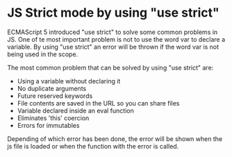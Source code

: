 # JS Strict mode by using "use strict" 


ECMAScript 5 introduced "use strict"   to solve some common problems in JS.  One of te most important problem  is  not to  use the word var to declare a variable. By using  "use strict" an error  will be thrown if  the word var  is not  being used  in the scope.

The most common problem that can be solved by using  "use strict" are:

 * Using a variable without declaring it
 * No duplicate arguments
 * Future reserved keywords
 * File contents are saved in the URL so you can share files
 * Variable declared inside an eval function
 * Eliminates 'this' coercion
 * Errors for immutables



Depending of  which error has been done, the error  will be shown  when the js file  is loaded or  when  the function with the error is called.
